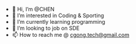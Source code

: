 - 👋 Hi, I’m @CHEN
- 👀 I’m interested in Coding & Sporting
- 🌱 I’m currently learning programming
- 💞️ I’m looking to job on SDE
- 📫 How to reach me @ cgong.tech@gmail.com

<!---
CHENgotech/CHENgotech is a ✨ special ✨ repository because its `README.md` (this file) appears on your GitHub profile.
You can click the Preview link to take a look at your changes.
--->
